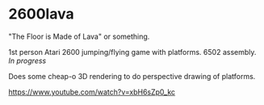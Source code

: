 2600lava
========

"The Floor is Made of Lava" or something.

1st person Atari 2600 jumping/flying game with platforms. 6502 assembly.  *In progress*


Does some cheap-o 3D rendering to do perspective drawing of platforms.

https://www.youtube.com/watch?v=xbH6sZp0_kc
